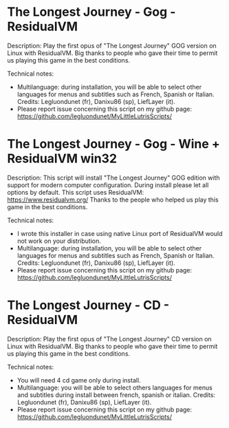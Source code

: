 # The Longest Journey - Gog - ResidualVM

Description:
Play the first opus of "The Longest Journey" GOG version on Linux with ResidualVM.
Big thanks to people who gave their time to permit us playing this game in the best conditions.

Technical notes:
- Multilanguage: during installation, you will be able to select other languages for menus and subtitles such as French, Spanish or Italian. Credits: Legluondunet (fr), Danixu86 (sp), LiefLayer (it).
- Please report issue concerning this script on my github page:
https://github.com/legluondunet/MyLittleLutrisScripts/

# The Longest Journey - Gog - Wine + ResidualVM win32

Description:
This script will install "The Longest Journey" GOG edition with support for modern computer configuration.
During install please let all options by default.
This script uses ResidualVM: https://www.residualvm.org/
Thanks to the people who helped us play this game in the best conditions.

Technical notes:
- I wrote this installer in case using native Linux port of ResidualVM would not work on your distribution.
- Multilanguage: during installation, you will be able to select other languages for menus and subtitles such as French, Spanish or Italian. Credits: Legluondunet (fr), Danixu86 (sp), LiefLayer (it).
- Please report issue concerning this script on my github page:
https://github.com/legluondunet/MyLittleLutrisScripts/

# The Longest Journey - CD - ResidualVM

Description:
Play the first opus of "The Longest Journey" CD version on Linux with ResidualVM.
Big thanks to people who gave their time to permit us playing this game in the best conditions.

Technical notes:
- You will need 4 cd game only during install.
- Multilanguage: you will be able to select others languages for menus and subtitles during install between french, spanish or italian. Credits: Legluondunet (fr), Danixu86 (sp), LiefLayer (it).
- Please report issue concerning this script on my github page:
https://github.com/legluondunet/MyLittleLutrisScripts/
